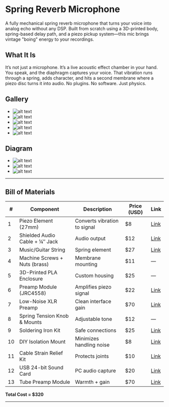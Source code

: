 # Spring Reverb Microphone

A fully mechanical spring reverb microphone that turns your voice into analog echo without any DSP. Built from scratch using a 3D-printed body, spring-based delay path, and a piezo pickup system—this mic brings vintage "boing" energy to your recordings.

## What It Is

It’s not just a microphone. It’s a live acoustic effect chamber in your hand. You speak, and the diaphragm captures your voice. That vibration runs through a spring, adds character, and hits a second membrane where a piezo disc turns it into audio. No plugins. No software. Just physics.



## Gallery

- ![alt text](photos/imag1.png) 
- ![alt text](photos/imag2.png) 
- ![alt text](photos/imag3.png) 
- ![alt text](photos/imag4.png) 
- ![alt text](photos/imag5.png)


## Diagram


- ![alt text](photos/1.jpg)
- ![alt text](photos/2.jpg)
- ![alt text](photos/3.jpg)

---

## Bill of Materials

| # | Component | Description | Price (USD) | Link |
|--|-----------|-------------|--------------|------|
| 1 | Piezo Element (27mm) | Converts vibration to signal | $8 | [Link](https://www.amazon.com/Piezoelectric-Disk-Vibration-Sensor/dp/B07PGBXHQP) |
| 2 | Shielded Audio Cable + ¼″ Jack | Audio output | $12 | [Link](https://www.amazon.com/Audio-Cable-Shielded-Microphone/dp/B07ZVZ97C7) |
| 3 | Music/Guitar String | Spring element | $27 |  [Link](https://www.stringsbymail.com/aurora-electric-bass-strings-coated-black-4-string-set-45-105-24785.html) |
| 4 | Machine Screws + Nuts (brass) | Membrane mounting | $11 | — |
| 5 | 3D-Printed PLA Enclosure | Custom housing | $25 | — |
| 6 | Preamp Module (JRC4558) | Amplifies piezo signal | $22 | [Link](https://www.ebay.com/itm/388750174393) |
| 7 | Low-Noise XLR Preamp | Clean interface gain | $70 | [Link](https://www.amazon.com/MAONO-USB-Audio-Interface-Home-Studio/dp/B0D9P3Y22C) |
| 8 | Spring Tension Knob & Mounts | Adjustable tone | $12 | — |
| 9 | Soldering Iron Kit | Safe connections | $25 | [Link](https://www.amazon.com/Soldering-Interchangeable-Adjustable-Temperature-Enthusiast/dp/B07XSHCY7P?th=1) |
|10 | DIY Isolation Mount | Minimizes handling noise | $8 | [Link](https://www.amazon.eg/-/en/SoundRound-Sonic-Geometrics-Acoustic-Panels/dp/B0FD52QL7B/) |
|11 | Cable Strain Relief Kit | Protects joints | $10 | [Link](https://www.amazon.eg/-/en/QSJXZGH-Ratio-Heat-Shrink-Electrical-Insulation/dp/B0BY4HBFX5/) |
|12 | USB 24-bit Sound Card | PC audio capture | $20 | [Link](https://shuttershopegypt.com/en/shop-2/ugreen-usb-external-stereo-sound-adapter-15cm-black/?utm_source=Google+Shopping&utm_medium=cpc&utm_campaign=googleshopfeed&gad_source=1&gad_campaignid=19647181422&gbraid=0AAAAAC4EBe5fKmwzIYakJiQtyk5BdRCQ7&gclid=CjwKCAjwtfvEBhAmEiwA-DsKjkia045rc8X7Zj7yon_EIvRPYcxzsEx1tD9IFxGOPA_NlHUvmNo2_xoC6q4QAvD_BwE) |
|13 | Tube Preamp Module | Warmth + gain | $70 | [Link](https://www.amazon.eg/-/en/10Pcs-TDA2030A-Hi-Fi-Amplifier-Driver/dp/B0CM277RPV/) |

**Total Cost = $320**

---










